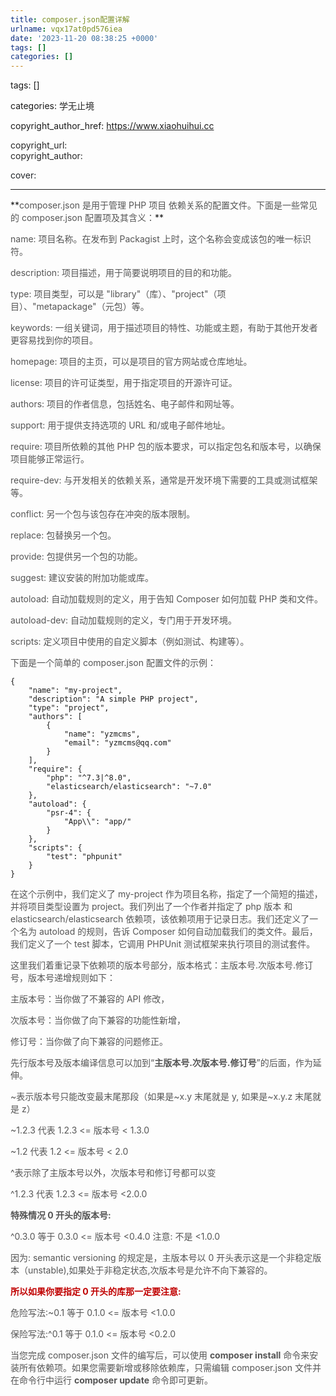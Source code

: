 ```yaml
---
title: composer.json配置详解
urlname: vqx17at0pd576iea
date: '2023-11-20 08:38:25 +0000'
tags: []
categories: []
---
```


tags: []

categories: <font style="color:rgb(38, 38, 38);">学无止境</font>

copyright_author_href: https://www.xiaohuihui.cc

<font style="color:rgb(38, 38, 38);">copyright_url:  
</font><font style="color:rgb(38, 38, 38);">copyright_author: </font>

<font style="color:rgb(33, 37, 41);">cover:</font>

---

<font style="color:rgb(51, 51, 51);">  
</font>**<font style="color:rgb(85, 85, 85);">composer.json 是用于管理 PHP 项目 依赖关系的配置文件。下面是一些常见的 composer.json 配置项及其含义：</font>**

<font style="color:rgb(85, 85, 85);">name: 项目名称。在发布到 Packagist 上时，这个名称会变成该包的唯一标识符。</font>

<font style="color:rgb(85, 85, 85);">description: 项目描述，用于简要说明项目的目的和功能。</font>

<font style="color:rgb(85, 85, 85);">type: 项目类型，可以是 "library"（库）、"project"（项目）、"metapackage"（元包）等。</font>

<font style="color:rgb(85, 85, 85);">keywords: 一组关键词，用于描述项目的特性、功能或主题，有助于其他开发者更容易找到你的项目。</font>

<font style="color:rgb(85, 85, 85);">homepage: 项目的主页，可以是项目的官方网站或仓库地址。</font>

<font style="color:rgb(85, 85, 85);">license: 项目的许可证类型，用于指定项目的开源许可证。</font>

<font style="color:rgb(85, 85, 85);">authors: 项目的作者信息，包括姓名、电子邮件和网址等。</font>

<font style="color:rgb(85, 85, 85);">support: 用于提供支持选项的 URL 和/或电子邮件地址。</font>

<font style="color:rgb(85, 85, 85);">require: 项目所依赖的其他 PHP 包的版本要求，可以指定包名和版本号，以确保项目能够正常运行。</font>

<font style="color:rgb(85, 85, 85);">require-dev: 与开发相关的依赖关系，通常是开发环境下需要的工具或测试框架等。</font>

<font style="color:rgb(85, 85, 85);">conflict: 另一个包与该包存在冲突的版本限制。</font>

<font style="color:rgb(85, 85, 85);">replace: 包替换另一个包。</font>

<font style="color:rgb(85, 85, 85);">provide: 包提供另一个包的功能。</font>

<font style="color:rgb(85, 85, 85);">suggest: 建议安装的附加功能或库。</font>

<font style="color:rgb(85, 85, 85);">autoload: 自动加载规则的定义，用于告知 Composer 如何加载 PHP 类和文件。</font>

<font style="color:rgb(85, 85, 85);">autoload-dev: 自动加载规则的定义，专门用于开发环境。</font>

<font style="color:rgb(85, 85, 85);">scripts: 定义项目中使用的自定义脚本（例如测试、构建等）。</font>

<font style="color:rgb(85, 85, 85);">  
</font>

<font style="color:rgb(85, 85, 85);">下面是一个简单的 composer.json 配置文件的示例：</font>

```plain
{
    "name": "my-project",
    "description": "A simple PHP project",
    "type": "project",
    "authors": [
        {
            "name": "yzmcms",
            "email": "yzmcms@qq.com"
        }
    ],
    "require": {
        "php": "^7.3|^8.0",
		"elasticsearch/elasticsearch": "~7.0"
    },
    "autoload": {
        "psr-4": {
            "App\\": "app/"
        }
    },
    "scripts": {
        "test": "phpunit"
    }
}
```

<font style="color:rgb(85, 85, 85);">  
</font>

<font style="color:rgb(85, 85, 85);">在这个示例中，我们定义了 my-project 作为项目名称，指定了一个简短的描述，并将项目类型设置为 project。我们列出了一个作者并指定了 php 版本 和 elasticsearch/elasticsearch 依赖项，该依赖项用于记录日志。我们还定义了一个名为 autoload 的规则，告诉 Composer 如何自动加载我们的类文件。最后，我们定义了一个 test 脚本，它调用 PHPUnit 测试框架来执行项目的测试套件。</font>

<font style="color:rgb(85, 85, 85);">  
</font>

<font style="color:rgb(85, 85, 85);">这里我们着重记录下依赖项的版本号部分，版本格式：主版本号.次版本号.修订号，版本号递增规则如下：</font>

<font style="color:rgb(85, 85, 85);">主版本号：当你做了不兼容的 API 修改，</font>

<font style="color:rgb(85, 85, 85);">次版本号：当你做了向下兼容的功能性新增，</font>

<font style="color:rgb(85, 85, 85);">修订号：当你做了向下兼容的问题修正。</font>

<font style="color:rgb(85, 85, 85);">先行版本号及版本编译信息可以加到“</font>**<font style="color:rgb(85, 85, 85);">主版本号.次版本号.修订号</font>**<font style="color:rgb(85, 85, 85);">”的后面，作为延伸。</font>

<font style="color:rgb(85, 85, 85);">  
</font>

<font style="color:rgb(85, 85, 85);">~表示版本号只能改变最末尾那段（如果是~x.y 末尾就是 y, 如果是~x.y.z 末尾就是 z）</font>

<font style="color:rgb(85, 85, 85);">~1.2.3 代表 1.2.3 <= 版本号 < 1.3.0</font>

<font style="color:rgb(85, 85, 85);">~1.2 代表 1.2 <= 版本号 < 2.0</font>

<font style="color:rgb(85, 85, 85);">  
</font>

<font style="color:rgb(85, 85, 85);">^表示除了主版本号以外，次版本号和修订号都可以变</font>

<font style="color:rgb(85, 85, 85);">^1.2.3 代表 1.2.3 <= 版本号 <2.0.0</font>

<font style="color:rgb(85, 85, 85);">  
</font>

**<font style="color:rgb(85, 85, 85);">特殊情况 0 开头的版本号:</font>**

<font style="color:rgb(85, 85, 85);">^0.3.0 等于 0.3.0 <= 版本号 <0.4.0 注意: 不是 <1.0.0</font>

<font style="color:rgb(85, 85, 85);">因为: semantic versioning 的规定是，主版本号以 0 开头表示这是一个非稳定版本（unstable),如果处于非稳定状态,次版本号是允许不向下兼容的。</font>

**<font style="color:rgb(192, 0, 0);">所以如果你要指定 0 开头的库那一定要注意:</font>**

<font style="color:rgb(85, 85, 85);">危险写法:~0.1 等于 0.1.0 <= 版本号 <1.0.0</font>

<font style="color:rgb(85, 85, 85);">保险写法:^0.1 等于 0.1.0 <= 版本号 <0.2.0</font>

<font style="color:rgb(85, 85, 85);">  
</font>

<font style="color:rgb(85, 85, 85);">当您完成 composer.json 文件的编写后，可以使用 </font>**<font style="color:rgb(85, 85, 85);">composer install</font>**<font style="color:rgb(85, 85, 85);"> 命令来安装所有依赖项。如果您需要新增或移除依赖库，只需编辑 composer.json 文件并在命令行中运行 </font>**<font style="color:rgb(85, 85, 85);">composer update</font>**<font style="color:rgb(85, 85, 85);"> 命令即可更新。</font>
